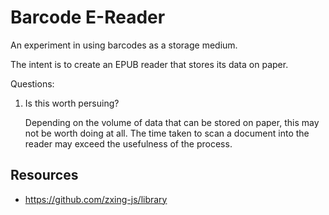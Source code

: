 # Barcode E-Reader

An experiment in using barcodes as a storage medium.

The intent is to create an EPUB reader that stores its data on paper.

Questions:

1. Is this worth persuing?

   Depending on the volume of data that can be stored on paper, this may not be worth doing at all. The time taken to scan a document into the reader may exceed the usefulness of the process.

## Resources

- https://github.com/zxing-js/library
